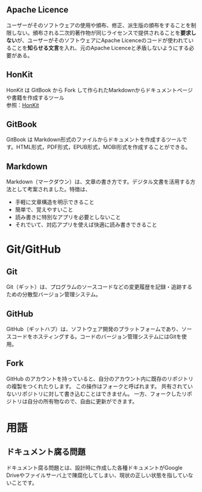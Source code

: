 ## Apache Licence
ユーザーがそのソフトウェアの使用や頒布、修正、派生版の頒布をすることを制限しない。頒布される二次的著作物が同じライセンスで提供されることを**要求しない**が、ユーザーがそのソフトウェアにApache Licenceのコードが使われていることを**知らせる文言**を入れ、元のApache Licenceと矛盾しないようにする必要がある。

## HonKit
HonKit は GitBook から Fork して作られたMarkdownからドキュメントページや書籍を作成するツール
<br />参照：[HonKit](./HonKit)

## GitBook
GitBook は Markdown形式のファイルからドキュメントを作成するツールです。HTML形式，PDF形式，EPUB形式，MOBI形式を作成することができる。

## Markdown
Markdown（マークダウン）は、文章の書き方です。デジタル文書を活用する方法として考案されました。特徴は、
- 手軽に文章構造を明示できること
- 簡単で、覚えやすいこと
- 読み書きに特別なアプリを必要としないこと
- それでいて、対応アプリを使えば快適に読み書きできること

# Git/GitHub
## Git
Git（ギット）は、プログラムのソースコードなどの変更履歴を記録・追跡するための分散型バージョン管理システム。

## GitHub
GitHub（ギットハブ）は、ソフトウェア開発のプラットフォームであり、ソースコードをホスティングする。コードのバージョン管理システムにはGitを使用。

## Fork
GitHub のアカウントを持っていると、自分のアカウント内に既存のリポジトリの複製をつくれたりします。 この操作はフォークと呼ばれます。 共有されていないリポジトリに対して書き込むことはできません。 一方、フォークしたリポジトリは自分の所有物なので、自由に更新ができます。

# 用語
## ドキュメント腐る問題
ドキュメント腐る問題とは、設計時に作成した各種ドキュメントがGoogle Driveやファイルサーバ上で陳腐化してしまい、現状の正しい状態を指していないことです。